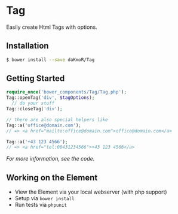# Tag

Easily create Html Tags with options.

## Installation

```sh
$ bower install --save daKmoR/Tag
```

## Getting Started

```php
require_once('bower_components/Tag/Tag.php');
Tag::openTag('div', $tagOptions);
  // do your stuff
Tag::closeTag('div');

// there are also special helpers like
Tag::a('office@domain.com');
// => <a href="mailto:office@domain.com">office@domain.com</a>

Tag::a('+43 123 4566');
// => <a href="tel:00431234566">+43 123 4566</a>
```

*For more information, see the code.*

## Working on the Element

* View the Element via your local webserver (with php support)
* Setup via `bower install`
* Run tests via `phpunit`